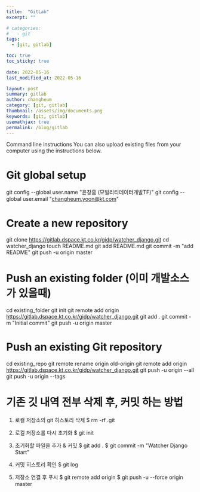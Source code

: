 ```yaml
---
title:  "GitLab"
excerpt: ""

# categories:
#   - git
tags:
  - [git, gitlab]

toc: true
toc_sticky: true
 
date: 2022-05-16
last_modified_at: 2022-05-16

layout: post
summary: gitlab
author: changheum
category: [git, gitlab]
thumbnail: /assets/img/documents.png
keywords: [git, gitlab]
usemathjax: true
permalink: /blog/gitlab
---
```

Command line instructions
You can also upload existing files from your computer using the instructions below.


# Git global setup
git config --global user.name "윤창흠 (모빌리티데이터개발TF)"
git config --global user.email "changheum.yoon@kt.com"

# Create a new repository
git clone https://gitlab.dspace.kt.co.kr/gidp/watcher_django.git
cd watcher_django
touch README.md
git add README.md
git commit -m "add README"
git push -u origin master

# Push an existing folder (이미 개발소스가 있을때)
cd existing_folder
git init
git remote add origin https://gitlab.dspace.kt.co.kr/gidp/watcher_django.git
git add .
git commit -m "Initial commit"
git push -u origin master

# Push an existing Git repository
cd existing_repo
git remote rename origin old-origin
git remote add origin https://gitlab.dspace.kt.co.kr/gidp/watcher_django.git
git push -u origin --all
git push -u origin --tags


# 기존 깃 내역 전부 삭제 후, 커밋 하는 방법
1. 로컬 저장소의 git 히스토리 삭제
$ rm -rf .git

2. 로컬 저장소를 다시 초기화
$ git init

3. 초기화할 파일을 추가 & 커밋
$ git add .
$ git commit -m "Watcher Django Start"

4. 커밋 히스토리 확인
$ git log

5. 저장소 연결 후 푸시
$ git remote add origin <url>
$ git push -u --force origin master